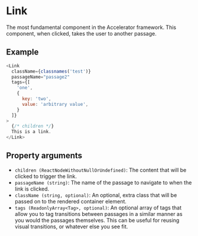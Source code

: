 # Link

The most fundamental component in the Accelerator framework. This component, when clicked, takes the user to another passage.

## Example

```javascript
<Link
  className={classnames('test')}
  passageName="passage2"
  tags={[
    'one',
    {
      key: 'two',
      value: 'arbitrary value',
    }
  ]}
>
  {/* children */}
  This is a link.
</Link>
```

## Property arguments

* `children (ReactNodeWithoutNullOrUndefined)`: The content that will be clicked to trigger the link.
* `passageName (string)`: The name of the passage to navigate to when the link is clicked.
* `className (string, optional)`: An optional, extra class that will be passed on to the rendered container element.
* `tags (ReadonlyArray<Tag>, optional)`: An optional array of tags that allow you to tag transitions between passages in a similar manner as you would the passages themselves. This can be useful for reusing visual transitions, or whatever else you see fit.

